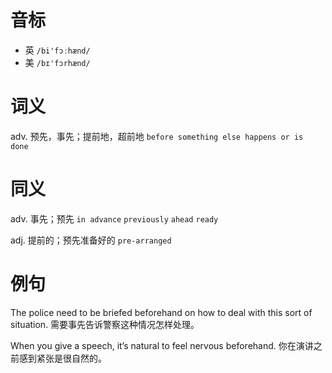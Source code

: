 # 音标

- 英 `/bi'fɔːhænd/`
- 美 `/bɪ'fɔrhænd/`

# 词义

adv. 预先，事先；提前地，超前地
`before something else happens or is done`

# 同义

adv. 事先；预先
`in advance` `previously` `ahead` `ready`

adj. 提前的；预先准备好的
`pre-arranged`

# 例句

The police need to be briefed beforehand on how to deal with this sort of situation.
需要事先告诉警察这种情况怎样处理。

When you give a speech, it’s natural to feel nervous beforehand.
你在演讲之前感到紧张是很自然的。


